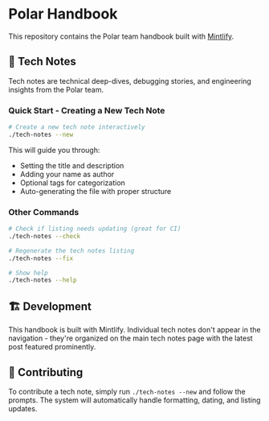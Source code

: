 # Polar Handbook

This repository contains the Polar team handbook built with [Mintlify](https://mintlify.com/).

## 📝 Tech Notes

Tech notes are technical deep-dives, debugging stories, and engineering insights from the Polar team.

### Quick Start - Creating a New Tech Note

```bash
# Create a new tech note interactively
./tech-notes --new
```

This will guide you through:
- Setting the title and description
- Adding your name as author
- Optional tags for categorization
- Auto-generating the file with proper structure

### Other Commands

```bash
# Check if listing needs updating (great for CI)
./tech-notes --check

# Regenerate the tech notes listing
./tech-notes --fix

# Show help
./tech-notes --help
```

## 🏗️ Development

This handbook is built with Mintlify. Individual tech notes don't appear in the navigation - they're organized on the main tech notes page with the latest post featured prominently.

## 🤝 Contributing

To contribute a tech note, simply run `./tech-notes --new` and follow the prompts. The system will automatically handle formatting, dating, and listing updates.
